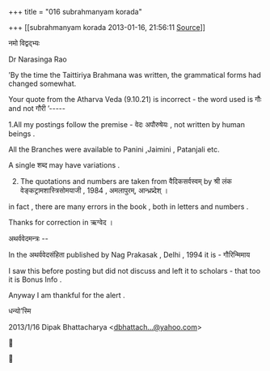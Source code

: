 +++
title = "016 subrahmanyam korada"

+++
[[subrahmanyam korada	2013-01-16, 21:56:11 [Source](https://groups.google.com/g/bvparishat/c/XyUQCHbdUY0)]]



नमो विद्वद्भ्यः

  

Dr Narasinga Rao  

  

’By the time the Taittiriya Brahmana was written, the grammatical forms had changed somewhat.  
  
Your quote from the Atharva Veda (9.10.21) is incorrect - the word used is गौः and not गौरी ’-----  

  

1.All my postings follow the premise - वेदः अपौरुषेयः , not written by human beings .

  

All the Branches were available to Panini ,Jaimini , Patanjali etc.

  

A single शब्द may have variations .

  

2. The quotations and numbers are taken from वैदिकसर्वस्वम् by श्री लंक वेङ्कट्रामशास्त्रिसोमयाजी , 1984 , अमलापुरम्, आन्ध्रप्र्देश् ।

  

in fact , there are many errors in the book , both in letters and numbers .

Thanks for correction in ऋग्वेद ।

  

अथर्ववेदमन्त्रः --

  

In the अथर्ववेदसंहिता published by Nag Prakasak , Delhi , 1994 it is - गौरिन्मिमाय

I saw this before posting but did not discuss and left it to scholars - that too it is Bonus Info .

  

Anyway I am thankful for the alert .

  

धन्यो’स्मि

  

  

  

  
  

2013/1/16 Dipak Bhattacharya \<[dbhattach...@yahoo.com]()\>





